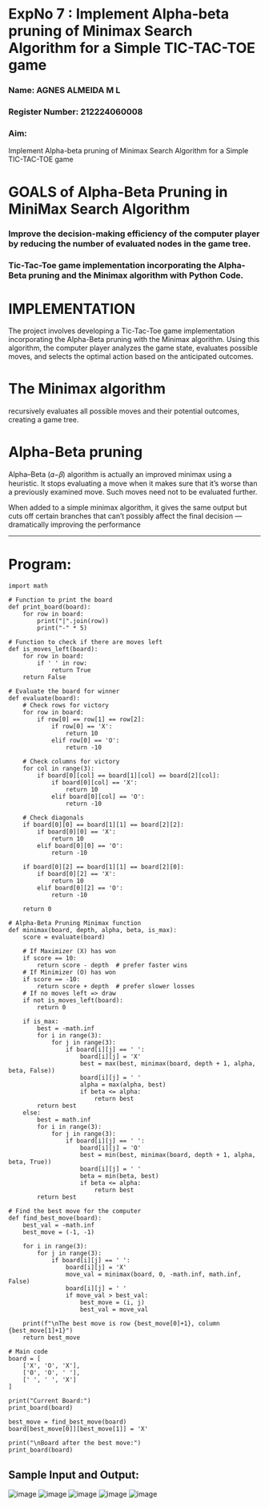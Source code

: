 <h1>ExpNo 7 : Implement Alpha-beta pruning of Minimax Search Algorithm for a Simple TIC-TAC-TOE game</h1> 
<h3>Name: AGNES ALMEIDA M L     </h3>
<h3>Register Number: 212224060008           </h3>
<H3>Aim:</H3>
<p>
Implement Alpha-beta pruning of Minimax Search Algorithm for a Simple TIC-TAC-TOE game
</p>
<h1>GOALS of Alpha-Beta Pruning in MiniMax Search Algorithm</h1>

<h3>Improve the decision-making efficiency of the computer player by reducing the number of evaluated nodes in the game tree.</h3>
<h3>Tic-Tac-Toe game implementation incorporating the Alpha-Beta pruning and the Minimax algorithm with Python Code.</h3>
<h1>IMPLEMENTATION</h1>

The project involves developing a Tic-Tac-Toe game implementation incorporating the Alpha-Beta pruning with the Minimax algorithm. Using this algorithm, the computer player analyzes the game state, evaluates possible moves, and selects the optimal action based on the anticipated outcomes.

<h1>The Minimax algorithm</h1>

recursively evaluates all possible moves and their potential outcomes, creating a game tree.

<h1>Alpha-Beta pruning</h1>

Alpha–Beta (𝛼−𝛽) algorithm is actually an improved minimax using a heuristic. It stops evaluating a move when it makes sure that it’s worse than a previously examined move. Such moves need not to be evaluated further.

When added to a simple minimax algorithm, it gives the same output but cuts off certain branches that can’t possibly affect the final decision — dramatically improving the performance
<hr>

# Program:
```
import math

# Function to print the board
def print_board(board):
    for row in board:
        print("|".join(row))
        print("-" * 5)

# Function to check if there are moves left
def is_moves_left(board):
    for row in board:
        if ' ' in row:
            return True
    return False

# Evaluate the board for winner
def evaluate(board):
    # Check rows for victory
    for row in board:
        if row[0] == row[1] == row[2]:
            if row[0] == 'X':
                return 10
            elif row[0] == 'O':
                return -10

    # Check columns for victory
    for col in range(3):
        if board[0][col] == board[1][col] == board[2][col]:
            if board[0][col] == 'X':
                return 10
            elif board[0][col] == 'O':
                return -10

    # Check diagonals
    if board[0][0] == board[1][1] == board[2][2]:
        if board[0][0] == 'X':
            return 10
        elif board[0][0] == 'O':
            return -10

    if board[0][2] == board[1][1] == board[2][0]:
        if board[0][2] == 'X':
            return 10
        elif board[0][2] == 'O':
            return -10

    return 0

# Alpha-Beta Pruning Minimax function
def minimax(board, depth, alpha, beta, is_max):
    score = evaluate(board)

    # If Maximizer (X) has won
    if score == 10:
        return score - depth  # prefer faster wins
    # If Minimizer (O) has won
    if score == -10:
        return score + depth  # prefer slower losses
    # If no moves left => draw
    if not is_moves_left(board):
        return 0

    if is_max:
        best = -math.inf
        for i in range(3):
            for j in range(3):
                if board[i][j] == ' ':
                    board[i][j] = 'X'
                    best = max(best, minimax(board, depth + 1, alpha, beta, False))
                    board[i][j] = ' '
                    alpha = max(alpha, best)
                    if beta <= alpha:
                        return best
        return best
    else:
        best = math.inf
        for i in range(3):
            for j in range(3):
                if board[i][j] == ' ':
                    board[i][j] = 'O'
                    best = min(best, minimax(board, depth + 1, alpha, beta, True))
                    board[i][j] = ' '
                    beta = min(beta, best)
                    if beta <= alpha:
                        return best
        return best

# Find the best move for the computer
def find_best_move(board):
    best_val = -math.inf
    best_move = (-1, -1)

    for i in range(3):
        for j in range(3):
            if board[i][j] == ' ':
                board[i][j] = 'X'
                move_val = minimax(board, 0, -math.inf, math.inf, False)
                board[i][j] = ' '
                if move_val > best_val:
                    best_move = (i, j)
                    best_val = move_val

    print(f"\nThe best move is row {best_move[0]+1}, column {best_move[1]+1}")
    return best_move

# Main code
board = [
    ['X', 'O', 'X'],
    ['O', 'O', ' '],
    [' ', ' ', 'X']
]

print("Current Board:")
print_board(board)

best_move = find_best_move(board)
board[best_move[0]][best_move[1]] = 'X'

print("\nBoard after the best move:")
print_board(board)
```
<h2>Sample Input and Output:</h2>

![image](https://github.com/natsaravanan/19AI405FUNDAMENTALSOFARTIFICIALINTELLIGENCE/assets/87870499/8d5e329a-9aff-41a6-bcf0-46efa10e1b92)
![image](https://github.com/natsaravanan/19AI405FUNDAMENTALSOFARTIFICIALINTELLIGENCE/assets/87870499/438b242d-54ba-443e-b040-a936e6ae3b55)
![image](https://github.com/natsaravanan/19AI405FUNDAMENTALSOFARTIFICIALINTELLIGENCE/assets/87870499/99a33390-fa11-4ade-a19f-e93bcd7aaec9)
![image](https://github.com/natsaravanan/19AI405FUNDAMENTALSOFARTIFICIALINTELLIGENCE/assets/87870499/440797bd-53cb-49c1-b18d-89776864c3e7)
![image](https://github.com/natsaravanan/19AI405FUNDAMENTALSOFARTIFICIALINTELLIGENCE/assets/87870499/81575a16-26b2-46f1-a8ac-27c9ed0a0fe5)


